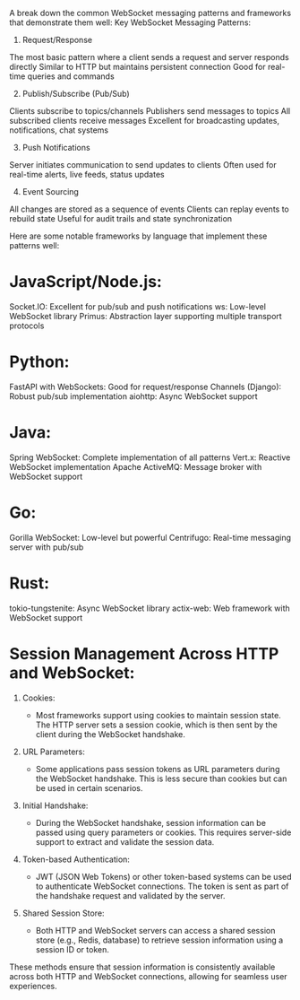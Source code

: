 A break down the common WebSocket messaging patterns and frameworks that demonstrate them well:
Key WebSocket Messaging Patterns:

1. Request/Response

The most basic pattern where a client sends a request and server responds directly
Similar to HTTP but maintains persistent connection
Good for real-time queries and commands


2. Publish/Subscribe (Pub/Sub)

Clients subscribe to topics/channels
Publishers send messages to topics
All subscribed clients receive messages
Excellent for broadcasting updates, notifications, chat systems


3. Push Notifications

Server initiates communication to send updates to clients
Often used for real-time alerts, live feeds, status updates


4. Event Sourcing

All changes are stored as a sequence of events
Clients can replay events to rebuild state
Useful for audit trails and state synchronization



Here are some notable frameworks by language that implement these patterns well:

# JavaScript/Node.js:

Socket.IO: Excellent for pub/sub and push notifications
ws: Low-level WebSocket library
Primus: Abstraction layer supporting multiple transport protocols

# Python:

FastAPI with WebSockets: Good for request/response
Channels (Django): Robust pub/sub implementation
aiohttp: Async WebSocket support

# Java:

Spring WebSocket: Complete implementation of all patterns
Vert.x: Reactive WebSocket implementation
Apache ActiveMQ: Message broker with WebSocket support

# Go:

Gorilla WebSocket: Low-level but powerful
Centrifugo: Real-time messaging server with pub/sub

# Rust:

tokio-tungstenite: Async WebSocket library
actix-web: Web framework with WebSocket support

# Session Management Across HTTP and WebSocket:

1. Cookies:
   - Most frameworks support using cookies to maintain session state. The HTTP server sets a session cookie, which is then sent by the client during the WebSocket handshake.

2. URL Parameters:
   - Some applications pass session tokens as URL parameters during the WebSocket handshake. This is less secure than cookies but can be used in certain scenarios.

3. Initial Handshake:
   - During the WebSocket handshake, session information can be passed using query parameters or cookies. This requires server-side support to extract and validate the session data.

4. Token-based Authentication:
   - JWT (JSON Web Tokens) or other token-based systems can be used to authenticate WebSocket connections. The token is sent as part of the handshake request and validated by the server.

5. Shared Session Store:
   - Both HTTP and WebSocket servers can access a shared session store (e.g., Redis, database) to retrieve session information using a session ID or token.

These methods ensure that session information is consistently available across both HTTP and WebSocket connections, allowing for seamless user experiences.

